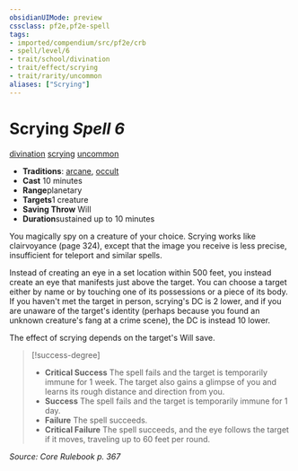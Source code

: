 ```yaml
---
obsidianUIMode: preview
cssclass: pf2e,pf2e-spell
tags:
- imported/compendium/src/pf2e/crb
- spell/level/6
- trait/school/divination
- trait/effect/scrying
- trait/rarity/uncommon
aliases: ["Scrying"]
---
```

# Scrying *Spell 6*   
[divination](divination.md)  [scrying](rules/traits/scrying.md)  [uncommon](uncommon.md)  

- **Traditions**: [arcane](arcane.md), [occult](occult.md)
- **Cast** 10 minutes 
- **Range**planetary
- **Targets**1 creature
- **Saving Throw** Will
- **Duration**sustained up to 10 minutes

You magically spy on a creature of your choice. Scrying works like clairvoyance (page 324), except that the image you receive is less precise, insufficient for teleport and similar spells.

Instead of creating an eye in a set location within 500 feet, you instead create an eye that manifests just above the target. You can choose a target either by name or by touching one of its possessions or a piece of its body. If you haven't met the target in person, scrying's DC is 2 lower, and if you are unaware of the target's identity (perhaps because you found an unknown creature's fang at a crime scene), the DC is instead 10 lower.

The effect of scrying depends on the target's Will save.

> [!success-degree] 
> - **Critical Success** The spell fails and the target is temporarily immune for 1 week. The target also gains a glimpse of you and learns its rough distance and direction from you.
> - **Success** The spell fails and the target is temporarily immune for 1 day.
> - **Failure** The spell succeeds.
> - **Critical Failure** The spell succeeds, and the eye follows the target if it moves, traveling up to 60 feet per round.

*Source: Core Rulebook p. 367*